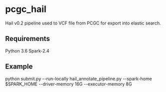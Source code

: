 # pcgc_hail
Hail v0.2 pipeline used to VCF file from PCGC for export into elastic search.

## Requirements
Python 3.6
Spark-2.4

## Example
python submit.py --run-locally hail_annotate_pipeline.py --spark-home $SPARK_HOME --driver-memory 16G --executor-memory 8G
